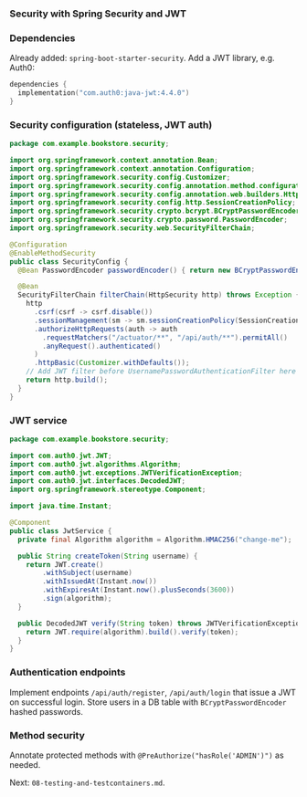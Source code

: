 ### Security with Spring Security and JWT

### Dependencies
Already added: `spring-boot-starter-security`. Add a JWT library, e.g. Auth0:
```kotlin
dependencies {
  implementation("com.auth0:java-jwt:4.4.0")
}
```

### Security configuration (stateless, JWT auth)
```java
package com.example.bookstore.security;

import org.springframework.context.annotation.Bean;
import org.springframework.context.annotation.Configuration;
import org.springframework.security.config.Customizer;
import org.springframework.security.config.annotation.method.configuration.EnableMethodSecurity;
import org.springframework.security.config.annotation.web.builders.HttpSecurity;
import org.springframework.security.config.http.SessionCreationPolicy;
import org.springframework.security.crypto.bcrypt.BCryptPasswordEncoder;
import org.springframework.security.crypto.password.PasswordEncoder;
import org.springframework.security.web.SecurityFilterChain;

@Configuration
@EnableMethodSecurity
public class SecurityConfig {
  @Bean PasswordEncoder passwordEncoder() { return new BCryptPasswordEncoder(); }

  @Bean
  SecurityFilterChain filterChain(HttpSecurity http) throws Exception {
    http
      .csrf(csrf -> csrf.disable())
      .sessionManagement(sm -> sm.sessionCreationPolicy(SessionCreationPolicy.STATELESS))
      .authorizeHttpRequests(auth -> auth
        .requestMatchers("/actuator/**", "/api/auth/**").permitAll()
        .anyRequest().authenticated()
      )
      .httpBasic(Customizer.withDefaults());
    // Add JWT filter before UsernamePasswordAuthenticationFilter here
    return http.build();
  }
}
```

### JWT service
```java
package com.example.bookstore.security;

import com.auth0.jwt.JWT;
import com.auth0.jwt.algorithms.Algorithm;
import com.auth0.jwt.exceptions.JWTVerificationException;
import com.auth0.jwt.interfaces.DecodedJWT;
import org.springframework.stereotype.Component;

import java.time.Instant;

@Component
public class JwtService {
  private final Algorithm algorithm = Algorithm.HMAC256("change-me");

  public String createToken(String username) {
    return JWT.create()
        .withSubject(username)
        .withIssuedAt(Instant.now())
        .withExpiresAt(Instant.now().plusSeconds(3600))
        .sign(algorithm);
  }

  public DecodedJWT verify(String token) throws JWTVerificationException {
    return JWT.require(algorithm).build().verify(token);
  }
}
```

### Authentication endpoints
Implement endpoints `/api/auth/register`, `/api/auth/login` that issue a JWT on successful login. Store users in a DB table with `BCryptPasswordEncoder` hashed passwords.

### Method security
Annotate protected methods with `@PreAuthorize("hasRole('ADMIN')")` as needed.

Next: `08-testing-and-testcontainers.md`.



